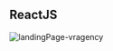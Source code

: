 ## ReactJS

![landingPage-vragency](https://github.com/lucasrenandns/landingPage-VRagency-reactjs/assets/97764446/5590586a-f939-40b2-bc29-24750662d32a)
